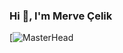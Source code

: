 ### Hi 👋, I'm Merve Çelik

[![MasterHead](https://camo.githubusercontent.com/e9fbaaa29d11c131bb6786be755cefea6b6b4ad0ee369224341282486d63cf26/68747470733a2f2f6d656469612e67697068792e636f6d2f6d656469612f336f4b49506e4169614d437773386e4f73452f67697068792e676966)
